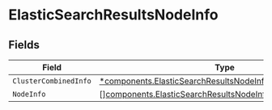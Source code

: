 # ElasticSearchResultsNodeInfo


## Fields

| Field                                                                                                                                     | Type                                                                                                                                      | Required                                                                                                                                  | Description                                                                                                                               |
| ----------------------------------------------------------------------------------------------------------------------------------------- | ----------------------------------------------------------------------------------------------------------------------------------------- | ----------------------------------------------------------------------------------------------------------------------------------------- | ----------------------------------------------------------------------------------------------------------------------------------------- |
| `ClusterCombinedInfo`                                                                                                                     | [*components.ElasticSearchResultsNodeInfoClusterCombinedInfo](../../models/components/elasticsearchresultsnodeinfoclustercombinedinfo.md) | :heavy_minus_sign:                                                                                                                        | N/A                                                                                                                                       |
| `NodeInfo`                                                                                                                                | [][components.ElasticSearchResultsNodeInfoNodes](../../models/components/elasticsearchresultsnodeinfonodes.md)                            | :heavy_minus_sign:                                                                                                                        | N/A                                                                                                                                       |